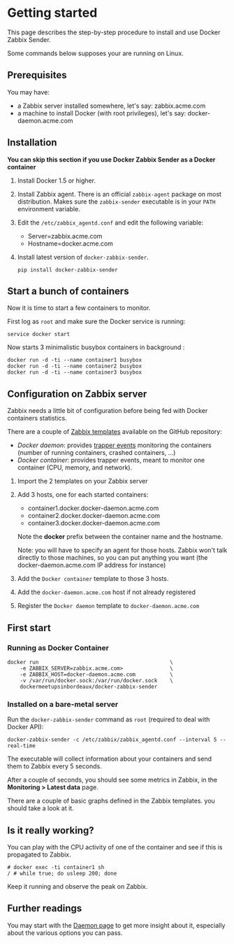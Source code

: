 # Getting started

This page describes the step-by-step procedure to install and use Docker Zabbix Sender.

Some commands below supposes your are running on Linux.

## Prerequisites

You may have:
* a Zabbix server installed somewhere, let's say: zabbix.acme.com
* a machine to install Docker (with root privileges), let's say: docker-daemon.acme.com

## Installation

**You can skip this section if you use Docker Zabbix Sender as a Docker container**

1. Install Docker 1.5 or higher.
1. Install Zabbix agent. There is an official `zabbix-agent` package on most distribution. Makes sure the `zabbix-sender` executable is in your `PATH` environment variable.
1. Edit the `/etc/zabbix_agentd.conf` and edit the following variable:
    * Server=zabbix.acme.com
    * Hostname=docker.acme.com
1. Install latest version of `docker-zabbix-sender`.
    
    ```shell
    pip install docker-zabbix-sender
    ```

## Start a bunch of containers

Now it is time to start a few containers to monitor. 

First log as `root` and make sure the Docker service is running:

```shell
service docker start
```

Now starts 3 minimalistic busybox containers in background :

```shell
docker run -d -ti --name container1 busybox
docker run -d -ti --name container2 busybox
docker run -d -ti --name container3 busybox
```

## Configuration on Zabbix server

Zabbix needs a little bit of configuration before being fed with Docker containers statistics.

There are a couple of [Zabbix templates](https://github.com/dockermeetupsinbordeaux/docker-zabbix-sender/tree/master/resources/zabbix_templates) available on the GitHub repository:
* *Docker daemon*: provides [trapper events](https://www.zabbix.com/documentation/2.4/manual/config/items/itemtypes/trapper) monitoring the containers (number of running containers, crashed containers, ...)
* *Docker container*: provides trapper events, meant to monitor one container (CPU, memory, and network).

1. Import the 2 templates on your Zabbix server
2. Add 3 hosts, one for each started containers:
    * container1.docker.docker-daemon.acme.com
    * container2.docker.docker-daemon.acme.com
    * container3.docker.docker-daemon.acme.com
    
    Note the **docker** prefix between the container name and the hostname. 
    
    Note: you will have to specify an agent for those hosts. Zabbix won't talk directly to those machines, so you can put anything you want (the docker-daemon.acme.com IP address for instance)
3. Add the `Docker container` template to those 3 hosts.
4. Add the `docker-daemon.acme.com` host if not already registered
5. Register the `Docker daemon` template to `docker-daemon.acme.com`

## First start

### Running as Docker Container

```shell
docker run                                          \
    -e ZABBIX_SERVER=zabbix.acme.com>               \
    -e ZABBIX_HOST=docker-daemon.acme.com           \
    -v /var/run/docker.sock:/var/run/docker.sock    \
    dockermeetupsinbordeaux/docker-zabbix-sender
```

### Installed on a bare-metal server

Run the `docker-zabbix-sender` command as `root` (required to deal with Docker API):

```shell
docker-zabbix-sender -c /etc/zabbix/zabbix_agentd.conf --interval 5 --real-time
```

The executable will collect information about your containers and send them to Zabbix every 5 seconds.

After a couple of seconds, you should see some metrics in Zabbix, in the **Monitoring > Latest data** page.

There are a couple of basic graphs defined in the Zabbix templates. you should take a look at it.

## Is it really working?

You can play with the CPU activity of one of the container and see if this is propagated to Zabbix.

```shell
# docker exec -ti container1 sh
/ # while true; do usleep 200; done
```

Keep it running and observe the peak on Zabbix.

## Further readings

You may start with the [Daemon page](daemon.md) to get more insight about it, especially about the various options you can pass.
